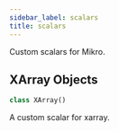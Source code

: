 ```yaml
---
sidebar_label: scalars
title: scalars
---
```


Custom scalars for Mikro.

## XArray Objects

```python
class XArray()
```

A custom scalar for xarray.

